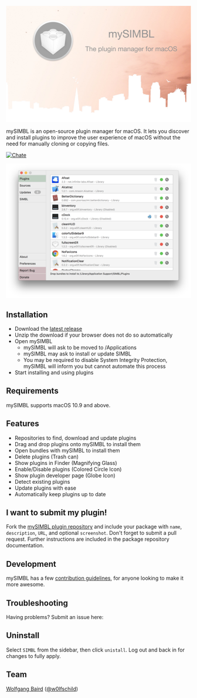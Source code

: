 ![Banner](web/banner.png)

mySIMBL is an open-source plugin manager for macOS. It lets you discover and install plugins to improve the user experience of macOS without the need for manually cloning or copying files.

[![Chate](https://badges.gitter.im/Join%20Chat.svg)](https://gitter.im/mySIMBL/Lobby)

![Preview](web/preview.png)

## Installation

- Download the [latest release](https://github.com/w0lfschild/app_updates/raw/master/mySIMBL/mySIMBL_master.zip)
- Unzip the download if your browser does not do so automatically
- Open mySIMBL
    - mySIMBL will ask to be moved to /Applications
    - mySIMBL may ask to install or update SIMBL
    - You may be required to disable System Integrity Protection, mySIMBL will inform you but cannot automate this process
- Start installing and using plugins

## Requirements

mySIMBL supports macOS 10.9 and above.

## Features

- Repositories to find, download and update plugins
- Drag and drop plugins onto mySIMBL to install them
- Open bundles with mySIMBL to install them
- Delete plugins (Trash can)
- Show plugins in Finder (Magnifying Glass)
- Enable/Disable plugins (Colored Circle Icon)
- Show plugin developer page (Globe Icon)
- Detect existing plugins
- Update plugins with ease
- Automatically keep plugins up to date

## I want to submit my plugin!

Fork the [mySIMBL plugin repository](https://github.com/w0lfschild/myRepo) and include your package with `name`, `description`, `URL`, and optional `screenshot`. Don't forget to submit a pull request. Further instructions are included in the package repository documentation.

## Development

mySIMBL has a few [contribution guidelines](), for anyone looking to make it more awesome.

## Troubleshooting

Having problems? Submit an issue here: 

## Uninstall

Select `SIMBL` from the sidebar, then click `unistall`. Log out and back in for changes to fully apply.

## Team

[Wolfgang Baird](https://github.com/w0lfschild) ([@w0lfschild](https://github.com/w0lfschild))
